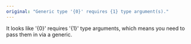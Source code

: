 ```yaml
---
original: "Generic type '{0}' requires {1} type argument(s)."
---
```


It looks like '{0}' requires '{1}' type arguments, which means you need to pass them in via a generic.
